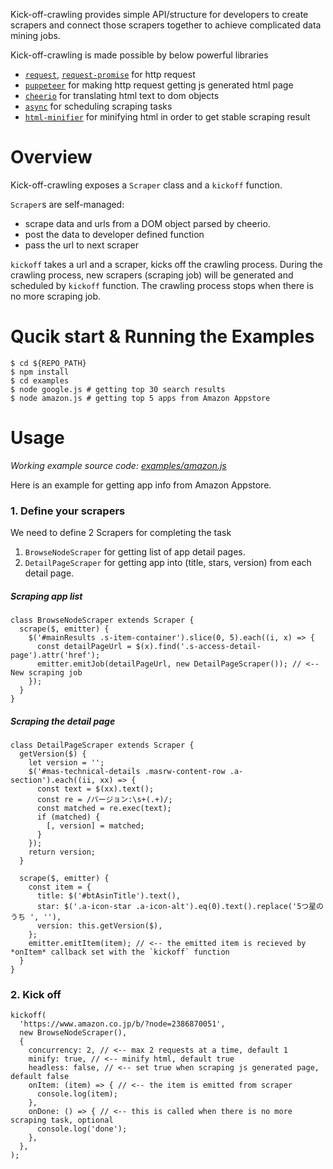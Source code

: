 Kick-off-crawling
provides simple API/structure for developers to create scrapers and connect those scrapers together to achieve complicated data mining jobs.

Kick-off-crawling is made possible by below powerful libraries
* [`request`](https://github.com/request/request), [`request-promise`](https://github.com/request/request-promise) for http request
* [`puppeteer`](https://github.com/GoogleChrome/puppeteer) for making http request getting js generated html page
* [`cheerio`](https://github.com/cheeriojs/cheerio) for translating html text to dom objects
* [`async`](https://github.com/caolan/async) for scheduling scraping tasks
* [`html-minifier`](https://github.com/kangax/html-minifier) for minifying html in order to get stable scraping result

# Overview

Kick-off-crawling exposes a `Scraper` class and a `kickoff` function.

`Scraper`s are self-managed:
* scrape data and urls from a DOM object parsed by cheerio.
* post the data to developer defined function
* pass the url to next scraper

`kickoff` takes a url and a scraper, kicks off the crawling process.
During the crawling process, new scrapers (scraping job) will be generated and scheduled by `kickoff` function. The crawling process stops when there is no more scraping job.

# Qucik start & Running the Examples

```
$ cd ${REPO_PATH}
$ npm install
$ cd examples
$ node google.js # getting top 30 search results
$ node amazon.js # getting top 5 apps from Amazon Appstore
```

# Usage

_Working example source code: [examples/amazon.js](https://github.com/lulurun/kick-off-crawling/blob/master/examples/amazon.js)_

Here is an example for getting app info from Amazon Appstore.

### 1. Define your scrapers

We need to define 2 Scrapers for completing the task
1. `BrowseNodeScraper` for getting list of app detail pages.
2. `DetailPageScraper` for getting app into (title, stars, version) from each detail page.

##### Scraping app list

```
class BrowseNodeScraper extends Scraper {
  scrape($, emitter) {
    $('#mainResults .s-item-container').slice(0, 5).each((i, x) => {
      const detailPageUrl = $(x).find('.s-access-detail-page').attr('href');
      emitter.emitJob(detailPageUrl, new DetailPageScraper()); // <-- New scraping job
    });
  }
}
```

##### Scraping the detail page

```
class DetailPageScraper extends Scraper {
  getVersion($) {
    let version = '';
    $('#mas-technical-details .masrw-content-row .a-section').each((ii, xx) => {
      const text = $(xx).text();
      const re = /バージョン:\s+(.+)/;
      const matched = re.exec(text);
      if (matched) {
        [, version] = matched;
      }
    });
    return version;
  }

  scrape($, emitter) {
    const item = {
      title: $('#btAsinTitle').text(),
      star: $('.a-icon-star .a-icon-alt').eq(0).text().replace('5つ星のうち ', ''),
      version: this.getVersion($),
    };
    emitter.emitItem(item); // <-- the emitted item is recieved by *onItem* callback set with the `kickoff` function
  }
}
```

### 2. Kick off

```
kickoff(
  'https://www.amazon.co.jp/b/?node=2386870051',
  new BrowseNodeScraper(),
  {
    concurrency: 2, // <-- max 2 requests at a time, default 1
    minify: true, // <-- minify html, default true
    headless: false, // <-- set true when scraping js generated page, default false
    onItem: (item) => { // <-- the item is emitted from scraper
      console.log(item);
    },
    onDone: () => { // <-- this is called when there is no more scraping task, optional
      console.log('done');
    },
  },
);
```

